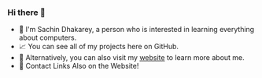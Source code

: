 ### Hi there 👋

- 🌿 I'm Sachin Dhakarey, a person who is interested in learning everything about computers.
- 📈 You can see all of my projects here on GitHub.
- 🔗 Alternatively, you can also visit my [website](https://sachindhakarey.github.io) to learn more about me.
- 📱 Contact Links Also on the Website! 
